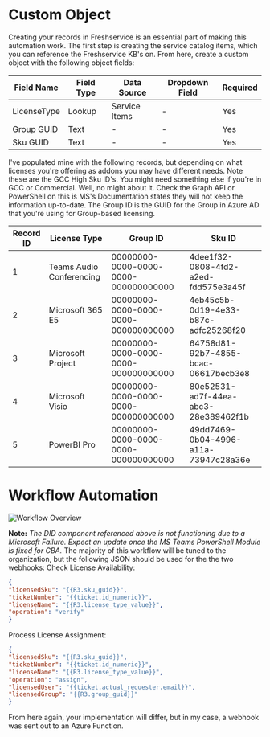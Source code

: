# Custom Object

Creating your records in Freshservice is an essential part of making this automation work. The first step is creating the service catalog items, which you can reference the Freshservice KB's on. From here, create a custom object with the following object fields:


| Field Name  | Field Type | Data Source   | Dropdown Field | Required |
|-------------|------------|---------------|----------------|----------|
| LicenseType | Lookup     | Service Items | -              | Yes      |
| Group GUID  | Text       | -             | -              | Yes      |
| Sku GUID    | Text       | -             | -              | Yes      |

I've populated mine with the following records, but depending on what licenses you're offering as addons you may have different needs. Note these are the GCC High Sku ID's. You might need something else if you're in GCC or Commercial. Well, no might about it. Check the Graph API or PowerShell on this is MS's Documentation states they will not keep the information up-to-date. The Group ID is the GUID for the Group in Azure AD that you're using for Group-based licensing.


| Record ID | License Type             | Group ID                             | Sku ID                               |
|-----------|--------------------------|--------------------------------------|--------------------------------------|
| 1         | Teams Audio Conferencing | 00000000-0000-0000-0000-000000000000 | 4dee1f32-0808-4fd2-a2ed-fdd575e3a45f |
| 2         | Microsoft 365 E5         | 00000000-0000-0000-0000-000000000000 | 4eb45c5b-0d19-4e33-b87c-adfc25268f20 |
| 3         | Microsoft Project        | 00000000-0000-0000-0000-000000000000 | 64758d81-92b7-4855-bcac-06617becb3e8 |
| 4         | Microsoft Visio          | 00000000-0000-0000-0000-000000000000 | 80e52531-ad7f-44ea-abc3-28e389462f1b |
| 5         | PowerBI Pro              | 00000000-0000-0000-0000-000000000000 | 49dd7469-0b04-4996-a11a-73947c28a36e |

# Workflow Automation
![Workflow Overview](https://github.com/cooeycomrades/cooey-tools/blob/45e7a97c49966be04f1d8041d2443d838787af59/Automations/AzureFunctions/Automated%20M365%20Licenses/WorkflowOverview.PNG)

**Note:** *The DID component referenced above is not functioning due to a Microsoft Failure. Expect an update once the MS Teams PowerShell Module is fixed for CBA.*
The majority of this workflow will be tuned to the organization, but the following JSON should be used for the the two webhooks:
Check License Availability:
```json
{
"licensedSku": "{{R3.sku_guid}}",
"ticketNumber": "{{ticket.id_numeric}}",
"licenseName": "{{R3.license_type_value}}",
"operation": "verify"
}
```

Process License Assignment:
```json
{
"licensedSku": "{{R3.sku_guid}}",
"ticketNumber": "{{ticket.id_numeric}}",
"licenseName": "{{R3.license_type_value}}",
"operation": "assign",
"licensedUser": "{{ticket.actual_requester.email}}",
"licensedGroup": "{{R3.group_guid}}"
}
```

From here again, your implementation will differ, but in my case, a webhook was sent out to an Azure Function.
